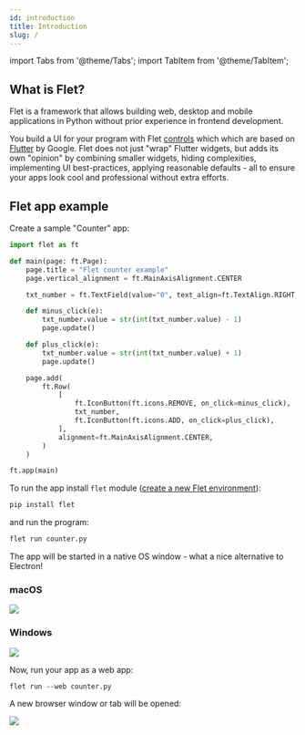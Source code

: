 ```yaml
---
id: introduction
title: Introduction
slug: /
---
```


import Tabs from '@theme/Tabs';
import TabItem from '@theme/TabItem';

## What is Flet?

Flet is a framework that allows building web, desktop and mobile applications in Python without prior experience in frontend development.

You build a UI for your program with Flet [controls](/docs/controls) which which are based on [Flutter](https://flutter.dev) by Google. Flet does not just "wrap" Flutter widgets, but adds its own "opinion" by combining smaller widgets, hiding complexities, implementing UI best-practices, applying reasonable defaults - all to ensure your apps look cool and professional without extra efforts.

## Flet app example

Create a sample "Counter" app:

```python title="counter.py"
import flet as ft

def main(page: ft.Page):
    page.title = "Flet counter example"
    page.vertical_alignment = ft.MainAxisAlignment.CENTER

    txt_number = ft.TextField(value="0", text_align=ft.TextAlign.RIGHT, width=100)

    def minus_click(e):
        txt_number.value = str(int(txt_number.value) - 1)
        page.update()

    def plus_click(e):
        txt_number.value = str(int(txt_number.value) + 1)
        page.update()

    page.add(
        ft.Row(
            [
                ft.IconButton(ft.icons.REMOVE, on_click=minus_click),
                txt_number,
                ft.IconButton(ft.icons.ADD, on_click=plus_click),
            ],
            alignment=ft.MainAxisAlignment.CENTER,
        )
    )

ft.app(main)
```

To run the app install `flet` module ([create a new Flet environment](/docs/create/setup-flet-environment)):

```bash
pip install flet
```

and run the program:

```bash
flet run counter.py
```

The app will be started in a native OS window - what a nice alternative to Electron!

<div className="row">
  <div className="col col--6" style={{textAlign: 'center'}}>
    <h3>macOS</h3>
    <img src="/img/docs/getting-started/flet-counter-macos.png" className="screenshot-70" />
  </div>
  <div className="col col--6" style={{textAlign: 'center'}}>
    <h3>Windows</h3>
    <img src="/img/docs/getting-started/flet-counter-windows.png"className="screenshot-60" />
  </div>  
</div>

Now, run your app as a web app:

```
flet run --web counter.py
```

A new browser window or tab will be opened:

<img src="/img/docs/getting-started/flet-counter-safari.png" className="screenshot-50" />
